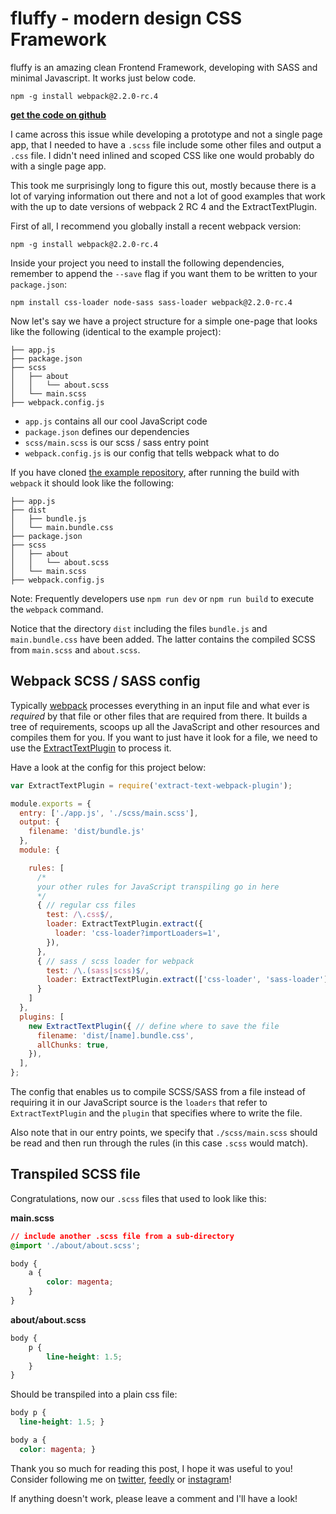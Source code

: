 # fluffy - modern design CSS Framework

fluffy is an amazing clean Frontend Framework, developing with SASS and minimal Javascript.
It works just below code.

```
npm -g install webpack@2.2.0-rc.4
```

[**get the code on github**](https://github.com/wktq/fluffy)

I came across this issue while developing a prototype and not a single page app, that I needed to have a `.scss` file include some other files and output a `.css` file. I didn't need inlined and scoped CSS like one would probably do with a single page app.

This took me surprisingly long to figure this out, mostly because there is a lot of varying information out there and not a lot of good examples that work with the up to date versions of webpack 2 RC 4 and the ExtractTextPlugin.

First of all, I recommend you globally install a recent webpack version:

```
npm -g install webpack@2.2.0-rc.4
```

Inside your project you need to install the following dependencies, remember to append the `--save` flag if you want them to be written to your `package.json`:

```
npm install css-loader node-sass sass-loader webpack@2.2.0-rc.4
```

Now let's say we have a project structure for a simple one-page that looks like the following (identical to the example project):

```
├── app.js
├── package.json
├── scss
│   ├── about
│   │   └── about.scss
│   └── main.scss
├── webpack.config.js
```

* `app.js` contains all our cool JavaScript code
* `package.json` defines our dependencies
* `scss/main.scss` is our scss / sass entry point
* `webpack.config.js` is our config that tells webpack what to do


If you have cloned [the example repository](https://github.com/JonathanMH/webpack-scss-sass-file), after running the build with `webpack` it should look like the following:

```
├── app.js
├── dist
│   ├── bundle.js
│   └── main.bundle.css
├── package.json
├── scss
│   ├── about
│   │   └── about.scss
│   └── main.scss
├── webpack.config.js
```

Note: Frequently developers use `npm run dev` or `npm run build` to execute the `webpack` command.

Notice that the directory `dist` including the files `bundle.js` and `main.bundle.css` have been added. The latter contains the compiled SCSS from `main.scss` and `about.scss`.

## Webpack SCSS / SASS config

Typically [webpack][] processes everything in an input file and what ever is *required* by that file or other files that are required from there. It builds a tree of requirements, scoops up all the JavaScript and other resources and compiles them for you. If you want to just have it look for a file, we need to use the [ExtractTextPlugin][] to process it.

Have a look at the config for this project below:

```javascript
var ExtractTextPlugin = require('extract-text-webpack-plugin');

module.exports = {
  entry: ['./app.js', './scss/main.scss'],
  output: {
    filename: 'dist/bundle.js'
  },
  module: {

    rules: [
      /*
      your other rules for JavaScript transpiling go in here
      */
      { // regular css files
        test: /\.css$/,
        loader: ExtractTextPlugin.extract({
          loader: 'css-loader?importLoaders=1',
        }),
      },
      { // sass / scss loader for webpack
        test: /\.(sass|scss)$/,
        loader: ExtractTextPlugin.extract(['css-loader', 'sass-loader'])
      }
    ]
  },
  plugins: [
    new ExtractTextPlugin({ // define where to save the file
      filename: 'dist/[name].bundle.css',
      allChunks: true,
    }),
  ],
};
```

The config that enables us to compile SCSS/SASS from a file instead of requiring it in our JavaScript source is the `loaders` that refer to `ExtractTextPlugin` and the `plugin` that specifies where to write the file.

Also note that in our entry points, we specify that `./scss/main.scss` should be read and then run through the rules (in this case `.scss` would match).

## Transpiled SCSS file

Congratulations, now our `.scss` files that used to look like this:

**main.scss**
```css
// include another .scss file from a sub-directory
@import './about/about.scss';

body {
    a {
        color: magenta;
    }
}
```

**about/about.scss**
```css
body {
    p {
        line-height: 1.5;
    }
}
```

Should be transpiled into a plain css file:

```css
body p {
  line-height: 1.5; }

body a {
  color: magenta; }
```

Thank you so much for reading this post, I hope it was useful to you! Consider following me on [twitter](https://twitter.com/JonathanMH_com), [feedly](http://cloud.feedly.com/#subscription%2Ffeed%2Fhttp%3A%2F%2Fjonathanmh.com%2Ffeed) or [instagram](https://www.instagram.com/gegenwind.dk/)!

If anything doesn't work, please leave a comment and I'll have a look!

[webpack]: https://webpack.js.org/
[ExtractTextPlugin]: https://github.com/webpack/extract-text-webpack-plugin
